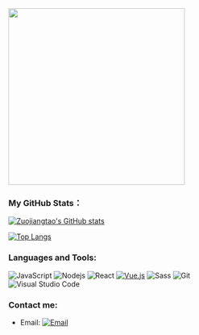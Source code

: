 <img src="https://camo.githubusercontent.com/3b7c592ede97b6138ffd4b1cc1541c2f3b11fd39/687474703a2f2f33312e6d656469612e74756d626c722e636f6d2f31376665613932306666333665663466356238373764353231366137616164392f74756d626c725f6d6f39786a65387a5a34317163626975666f315f313238302e676966" height="350px" width ="350px">

<!--
**Zuojiangtao/Zuojiangtao** is a ✨ _special_ ✨ repository because its `README.md` (this file) appears on your GitHub profile.

Here are some ideas to get you started:

- 🔭 I’m currently working on ...
- 🌱 I’m currently learning ...
- 👯 I’m looking to collaborate on ...
- 🤔 I’m looking for help with ...
- 💬 Ask me about ...
- 📫 How to reach me: ...
- 😄 Pronouns: ...
- ⚡ Fun fact: ...
-->

### My GitHub Stats：
[![Zuojiangtao's GitHub stats](https://github-readme-stats.vercel.app/api?username=Zuojiangtao&count_private=true&show_icons=true)](https://github.com/Zuojiangtao/github-readme-stats)

[![Top Langs](https://github-readme-stats.vercel.app/api/top-langs/?username=Zuojiangtao&layout=compact)](https://github.com/Zuojiangtao/github-readme-stats)

### Languages and Tools:
![JavaScript](https://img.shields.io/badge/JavaScript-F7DF1E?style=flat-square&logo=JavaScript&logoColor=white)
![Nodejs](https://img.shields.io/badge/-Nodejs-black?style=flat-square&logo=Node.js)
![React](https://img.shields.io/badge/-React-%23282C34?style=flat-square&logo=react)
[![Vue.js](https://img.shields.io/badge/-Vuejs-black?style=flat-square&logo=vue.js&link=https://github.com/LuizCarlosAbbott/)](https://github.com/LuizCarlosAbbott/)
![Sass](https://img.shields.io/badge/-Sass-%23CC6699?style=flat-square&logo=sass&logoColor=ffffff)
![Git](https://img.shields.io/badge/Git-F05032?style=flat-square&logo=Git&logoColor=white)
![Visual Studio Code](https://img.shields.io/badge/Visual_Studio_Code-007ACC?style=flat-square&logo=Visual-Studio-Code&logoColor=white)

### Contact me:
- Email: [![Email](https://img.shields.io/badge/jiangtao.zuo@geely.com-D14836?style=flat-square&logo=gmail&logoColor=white)](mailto:jiangtao.zuo@geely.com)

